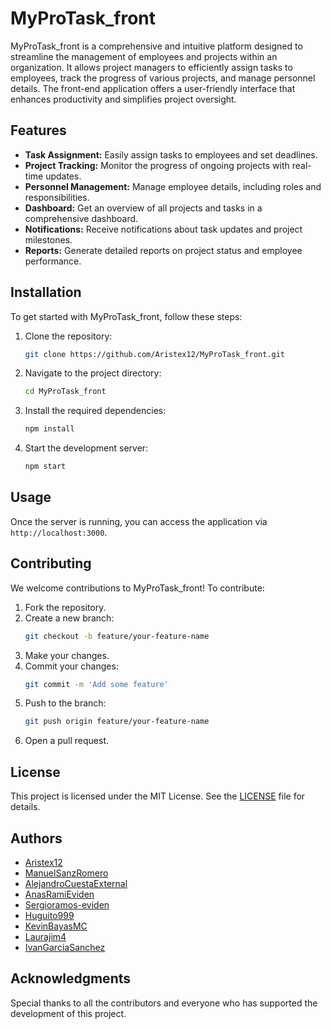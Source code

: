 # MyProTask_front

MyProTask_front is a comprehensive and intuitive platform designed to streamline the management of employees and projects within an organization. It allows project managers to efficiently assign tasks to employees, track the progress of various projects, and manage personnel details. The front-end application offers a user-friendly interface that enhances productivity and simplifies project oversight.

## Features

- **Task Assignment:** Easily assign tasks to employees and set deadlines.
- **Project Tracking:** Monitor the progress of ongoing projects with real-time updates.
- **Personnel Management:** Manage employee details, including roles and responsibilities.
- **Dashboard:** Get an overview of all projects and tasks in a comprehensive dashboard.
- **Notifications:** Receive notifications about task updates and project milestones.
- **Reports:** Generate detailed reports on project status and employee performance.

## Installation

To get started with MyProTask_front, follow these steps:

1. Clone the repository:
    ```bash
    git clone https://github.com/Aristex12/MyProTask_front.git
    ```
2. Navigate to the project directory:
    ```bash
    cd MyProTask_front
    ```
3. Install the required dependencies:
    ```bash
    npm install
    ```
4. Start the development server:
    ```bash
    npm start
    ```

## Usage

Once the server is running, you can access the application via `http://localhost:3000`.

## Contributing

We welcome contributions to MyProTask_front! To contribute:

1. Fork the repository.
2. Create a new branch:
    ```bash
    git checkout -b feature/your-feature-name
    ```
3. Make your changes.
4. Commit your changes:
    ```bash
    git commit -m 'Add some feature'
    ```
5. Push to the branch:
    ```bash
    git push origin feature/your-feature-name
    ```
6. Open a pull request.

## License

This project is licensed under the MIT License. See the [LICENSE](LICENSE) file for details.

## Authors

- [Aristex12](https://github.com/Aristex12)
- [ManuelSanzRomero](https://github.com/ManuelSanzRomero)
- [AlejandroCuestaExternal](https://github.com/AlejandroCuestaExternal)
- [AnasRamiEviden](https://github.com/AnasRamiEviden)
- [Sergioramos-eviden](https://github.com/AlejandroCuestaExternal)
- [Huguito999](https://github.com/Huguito999)
- [KevinBayasMC](https://github.com/KevinBayasMC)
- [Laurajim4](https://github.com/laurajim4)
- [IvanGarciaSanchez](https://github.com/IvanGarciaSanchez)

## Acknowledgments

Special thanks to all the contributors and everyone who has supported the development of this project.

